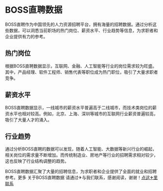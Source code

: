 # BOSS直聘数据

BOSS直聘作为中国领先的人力资源招聘平台，拥有海量的招聘数据。通过分析这些数据，可以洞悉当前职场的热门岗位、薪资水平、行业趋势等信息，为求职者和企业提供有力的参考。

## 热门岗位

根据BOSS直聘数据显示，互联网、金融、人工智能等行业的岗位需求较为旺盛。其中，产品经理、软件工程师、销售代表等职位成为热门职位，吸引了大量求职者竞争。

## 薪资水平

BOSS直聘数据显示，一线城市的薪资水平普遍高于二线城市，而技术类岗位的薪资水平也相对较高。例如，北京、上海、深圳等城市的互联网行业薪资普遍较高，吸引了大量人才的涌入。

## 行业趋势

通过分析BOSS直聘的数据可以发现，随着人工智能、大数据等新兴行业的崛起，相关岗位的需求量不断增加。而传统制造业、房地产等行业的招聘需求相对较少，这也反映了行业结构调整的趋势。

BOSS直聘数据汇聚了大量的招聘信息，为求职者和企业提供了全面的就业和招聘参考。更多 关于BOSS直聘数据 请通过✈与我们联系，感谢阅读，谢谢！[点这✈里联系](https://ss.k02.cc)